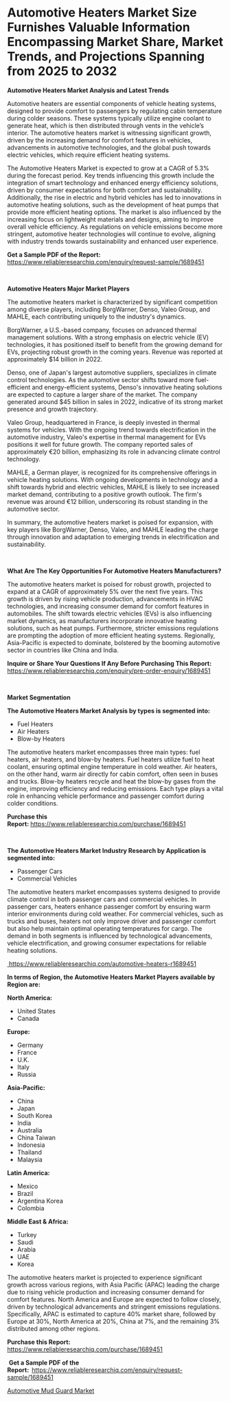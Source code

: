 <p><h1>Automotive Heaters Market Size Furnishes Valuable Information Encompassing Market Share, Market Trends, and Projections Spanning from 2025 to 2032</h1></p><p><strong>Automotive Heaters Market Analysis and Latest Trends</strong></p>
<p><p>Automotive heaters are essential components of vehicle heating systems, designed to provide comfort to passengers by regulating cabin temperature during colder seasons. These systems typically utilize engine coolant to generate heat, which is then distributed through vents in the vehicle’s interior. The automotive heaters market is witnessing significant growth, driven by the increasing demand for comfort features in vehicles, advancements in automotive technologies, and the global push towards electric vehicles, which require efficient heating systems.</p><p>The Automotive Heaters Market is expected to grow at a CAGR of 5.3% during the forecast period. Key trends influencing this growth include the integration of smart technology and enhanced energy efficiency solutions, driven by consumer expectations for both comfort and sustainability. Additionally, the rise in electric and hybrid vehicles has led to innovations in automotive heating solutions, such as the development of heat pumps that provide more efficient heating options. The market is also influenced by the increasing focus on lightweight materials and designs, aiming to improve overall vehicle efficiency. As regulations on vehicle emissions become more stringent, automotive heater technologies will continue to evolve, aligning with industry trends towards sustainability and enhanced user experience.</p></p>
<p><strong>Get a Sample PDF of the Report:&nbsp;</strong> <a href="https://www.reliableresearchiq.com/enquiry/request-sample/1689451?utm_campaign=2886&utm_medium=2&utm_source=Github&utm_content=ia&utm_term=30032025&utm_id=automotive-heaters">https://www.reliableresearchiq.com/enquiry/request-sample/1689451</a></p>
<p>&nbsp;</p>
<p><strong>Automotive Heaters Major Market Players</strong></p>
<p><p>The automotive heaters market is characterized by significant competition among diverse players, including BorgWarner, Denso, Valeo Group, and MAHLE, each contributing uniquely to the industry's dynamics.</p><p>BorgWarner, a U.S.-based company, focuses on advanced thermal management solutions. With a strong emphasis on electric vehicle (EV) technologies, it has positioned itself to benefit from the growing demand for EVs, projecting robust growth in the coming years. Revenue was reported at approximately $14 billion in 2022.</p><p>Denso, one of Japan's largest automotive suppliers, specializes in climate control technologies. As the automotive sector shifts toward more fuel-efficient and energy-efficient systems, Denso's innovative heating solutions are expected to capture a larger share of the market. The company generated around $45 billion in sales in 2022, indicative of its strong market presence and growth trajectory.</p><p>Valeo Group, headquartered in France, is deeply invested in thermal systems for vehicles. With the ongoing trend towards electrification in the automotive industry, Valeo's expertise in thermal management for EVs positions it well for future growth. The company reported sales of approximately €20 billion, emphasizing its role in advancing climate control technology.</p><p>MAHLE, a German player, is recognized for its comprehensive offerings in vehicle heating solutions. With ongoing developments in technology and a shift towards hybrid and electric vehicles, MAHLE is likely to see increased market demand, contributing to a positive growth outlook. The firm's revenue was around €12 billion, underscoring its robust standing in the automotive sector.</p><p>In summary, the automotive heaters market is poised for expansion, with key players like BorgWarner, Denso, Valeo, and MAHLE leading the charge through innovation and adaptation to emerging trends in electrification and sustainability.</p></p>
<p>&nbsp;</p>
<p><strong>What Are The Key Opportunities For Automotive Heaters Manufacturers?</strong></p>
<p><p>The automotive heaters market is poised for robust growth, projected to expand at a CAGR of approximately 5% over the next five years. This growth is driven by rising vehicle production, advancements in HVAC technologies, and increasing consumer demand for comfort features in automobiles. The shift towards electric vehicles (EVs) is also influencing market dynamics, as manufacturers incorporate innovative heating solutions, such as heat pumps. Furthermore, stricter emissions regulations are prompting the adoption of more efficient heating systems. Regionally, Asia-Pacific is expected to dominate, bolstered by the booming automotive sector in countries like China and India.</p></p>
<p><strong>Inquire or Share Your Questions If Any Before Purchasing This Report:</strong> <a href="https://www.reliableresearchiq.com/enquiry/pre-order-enquiry/1689451?utm_campaign=2886&utm_medium=2&utm_source=Github&utm_content=ia&utm_term=30032025&utm_id=automotive-heaters">https://www.reliableresearchiq.com/enquiry/pre-order-enquiry/1689451</a></p>
<p>&nbsp;</p>
<p><strong>Market Segmentation</strong></p>
<p><strong>The Automotive Heaters Market Analysis by types is segmented into:</strong></p>
<p><ul><li>Fuel Heaters</li><li>Air Heaters</li><li>Blow-by Heaters</li></ul></p>
<p><p>The automotive heaters market encompasses three main types: fuel heaters, air heaters, and blow-by heaters. Fuel heaters utilize fuel to heat coolant, ensuring optimal engine temperature in cold weather. Air heaters, on the other hand, warm air directly for cabin comfort, often seen in buses and trucks. Blow-by heaters recycle and heat the blow-by gases from the engine, improving efficiency and reducing emissions. Each type plays a vital role in enhancing vehicle performance and passenger comfort during colder conditions.</p></p>
<p><strong>Purchase this Report:&nbsp;</strong><a href="https://www.reliableresearchiq.com/purchase/1689451?utm_campaign=2886&utm_medium=2&utm_source=Github&utm_content=ia&utm_term=30032025&utm_id=automotive-heaters">https://www.reliableresearchiq.com/purchase/1689451</a></p>
<p>&nbsp;</p>
<p><strong>The Automotive Heaters Market Industry Research by Application is segmented into:</strong></p>
<p><ul><li>Passenger Cars</li><li>Commercial Vehicles</li></ul></p>
<p><p>The automotive heaters market encompasses systems designed to provide climate control in both passenger cars and commercial vehicles. In passenger cars, heaters enhance passenger comfort by ensuring warm interior environments during cold weather. For commercial vehicles, such as trucks and buses, heaters not only improve driver and passenger comfort but also help maintain optimal operating temperatures for cargo. The demand in both segments is influenced by technological advancements, vehicle electrification, and growing consumer expectations for reliable heating solutions.</p></p>
<p><a href="https://www.reliableresearchiq.com/automotive-heaters-r1689451?utm_campaign=2886&utm_medium=2&utm_source=Github&utm_content=ia&utm_term=30032025&utm_id=automotive-heaters">&nbsp;https://www.reliableresearchiq.com/automotive-heaters-r1689451</a></p>
<p><strong>In terms of Region, the Automotive Heaters Market Players available by Region are:</strong></p>
<p>
    <p> <strong> North America: </strong>
        <ul>
            <li>United States</li>
            <li>Canada</li>
        </ul>
        </p> 
    <p> <strong> Europe: </strong>
        <ul>
            <li>Germany</li>
            <li>France</li>
            <li>U.K.</li>
            <li>Italy</li>
            <li>Russia</li>
        </ul>
        </p> 
    <p> <strong> Asia-Pacific: </strong>
        <ul>
            <li>China</li>
            <li>Japan</li>
            <li>South Korea</li>
            <li>India</li>
            <li>Australia</li>
            <li>China Taiwan</li>
            <li>Indonesia</li>
            <li>Thailand</li>
            <li>Malaysia</li>
        </ul>
        </p> 
    <p> <strong> Latin America: </strong>
        <ul>
            <li>Mexico</li>
            <li>Brazil</li>
            <li>Argentina Korea</li>
            <li>Colombia</li>
        </ul>
        </p> 
    <p> <strong> Middle East & Africa: </strong>
        <ul>
            <li>Turkey</li>
            <li>Saudi</li>
            <li>Arabia</li>
            <li>UAE</li>
            <li>Korea</li>
        </ul>
    </p>
    </p>
<p><p>The automotive heaters market is projected to experience significant growth across various regions, with Asia Pacific (APAC) leading the charge due to rising vehicle production and increasing consumer demand for comfort features. North America and Europe are expected to follow closely, driven by technological advancements and stringent emissions regulations. Specifically, APAC is estimated to capture 40% market share, followed by Europe at 30%, North America at 20%, China at 7%, and the remaining 3% distributed among other regions.</p></p>
<p><strong>Purchase this Report: </strong><a href="https://www.reliableresearchiq.com/purchase/1689451?utm_campaign=2886&utm_medium=2&utm_source=Github&utm_content=ia&utm_term=30032025&utm_id=automotive-heaters">https://www.reliableresearchiq.com/purchase/1689451</a></p>
<p>&nbsp;<strong>Get a Sample PDF of the Report:&nbsp;&nbsp;</strong><a href="https://www.reliableresearchiq.com/enquiry/request-sample/1689451?utm_campaign=2886&utm_medium=2&utm_source=Github&utm_content=ia&utm_term=30032025&utm_id=automotive-heaters">https://www.reliableresearchiq.com/enquiry/request-sample/1689451</a></p>
<p><strong></strong></p>
<p><p><a href="https://github.com/tszkintruca/Market-Research-Report-List-1/blob/main/automotive-mud-guard-market.md?utm_campaign=2886&utm_medium=2&utm_source=Github&utm_content=ia&utm_term=30032025&utm_id=automotive-heaters">Automotive Mud Guard Market</a></p></p>